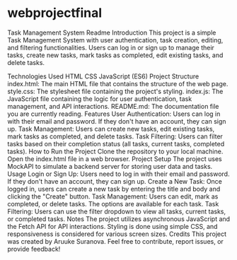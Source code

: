 # webprojectfinal
Task Management System Readme
Introduction
This project is a simple Task Management System with user authentication, task creation, editing, and filtering functionalities. Users can log in or sign up to manage their tasks, create new tasks, mark tasks as completed, edit existing tasks, and delete tasks.

Technologies Used
HTML
CSS
JavaScript (ES6)
Project Structure
index.html: The main HTML file that contains the structure of the web page.
style.css: The stylesheet file containing the project's styling.
index.js: The JavaScript file containing the logic for user authentication, task management, and API interactions.
README.md: The documentation file you are currently reading.
Features
User Authentication: Users can log in with their email and password. If they don't have an account, they can sign up.
Task Management: Users can create new tasks, edit existing tasks, mark tasks as completed, and delete tasks.
Task Filtering: Users can filter tasks based on their completion status (all tasks, current tasks, completed tasks).
How to Run the Project
Clone the repository to your local machine.
Open the index.html file in a web browser.
Project Setup
The project uses MockAPI to simulate a backend server for storing user data and tasks.
Usage
Login or Sign Up: Users need to log in with their email and password. If they don't have an account, they can sign up.
Create a New Task: Once logged in, users can create a new task by entering the title and body and clicking the "Create" button.
Task Management: Users can edit, mark as completed, or delete tasks. The options are available for each task.
Task Filtering: Users can use the filter dropdown to view all tasks, current tasks, or completed tasks.
Notes
The project utilizes asynchronous JavaScript and the Fetch API for API interactions.
Styling is done using simple CSS, and responsiveness is considered for various screen sizes.
Credits
This project was created by Aruuke Suranova.
Feel free to contribute, report issues, or provide feedback!

